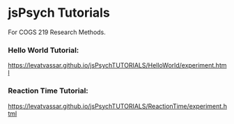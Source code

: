 # jsPsych Tutorials
For COGS 219 Research Methods.

### Hello World Tutorial:
https://levatvassar.github.io/jsPsychTUTORIALS/HelloWorld/experiment.html

### Reaction Time Tutorial:
https://levatvassar.github.io/jsPsychTUTORIALS/ReactionTime/experiment.html
